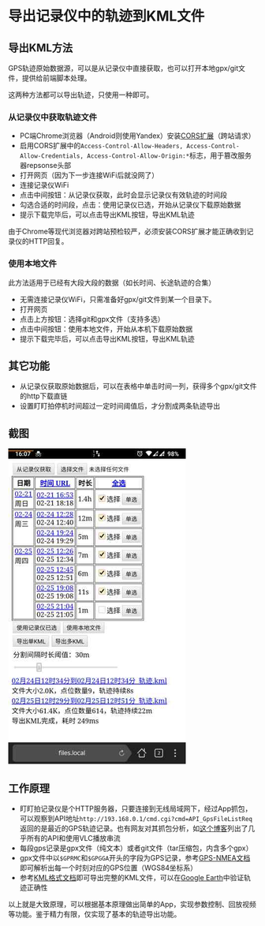 # 导出记录仪中的轨迹到KML文件

## 导出KML方法

GPS轨迹原始数据源，可以是从记录仪中直接获取，也可以打开本地gpx/git文件，提供给前端脚本处理。

这两种方法都可以导出轨迹，只使用一种即可。

### 从记录仪中获取轨迹文件

- PC端Chrome浏览器（Android则使用Yandex）安装[CORS扩展](https://mybrowseraddon.com/access-control-allow-origin.html)（跨站请求）
- 启用CORS扩展中的```Access-Control-Allow-Headers, Access-Control-Allow-Credentials, Access-Control-Allow-Origin:*```标志，用于篡改服务器repsonse头部
- 打开网页（因为下一步连接WiFi后就没网了）
- 连接记录仪WiFi
- 点击中间按钮：从记录仪获取，此时会显示记录仪有效轨迹的时间段
- 勾选合适的时间段，点击：使用记录仪已选，开始从记录仪下载原始数据
- 提示下载完毕后，可以点击导出KML按钮，导出KML轨迹

由于Chrome等现代浏览器对跨站预检较严，必须安装CORS扩展才能正确收到记录仪的HTTP回复。

### 使用本地文件

此方法适用于已经有大段大段的数据（如长时间、长途轨迹的合集）

- 无需连接记录仪WiFi，只需准备好gpx/git文件到某一个目录下。
- 打开网页
- 点击上方按钮：选择git和gpx文件（支持多选）
- 点击中间按钮：使用本地文件，开始从本机下载原始数据
- 提示下载完毕后，可以点击导出KML按钮，导出KML轨迹

## 其它功能

- 从记录仪获取原始数据后，可以在表格中单击时间一列，获得多个gpx/git文件的http下载直链
- 设置盯盯拍停机时间超过一定时间阈值后，才分割成两条轨迹导出

## 截图

![](screenshot.jpg)

## 工作原理

- 盯盯拍记录仪是个HTTP服务器，只要连接到无线局域网下，经过App抓包，可以观察到API地址```http://193.168.0.1/cmd.cgi?cmd=API_GpsFileListReq```返回的是最近的GPS轨迹记录。也有网友对其抓包分析，如[这个博客](https://www.eionix.co.in/2019/10/10/reverse-engineer-ddpai-firmware.html)列出了几乎所有的API和使用VLC播放串流
- 每段gps记录是gpx文件（纯文本）或者git文件（tar压缩包，内含多个gpx）
- gpx文件中以```$GPRMC```和```$GPGGA```开头的字段为GPS记录，参考[GPS-NMEA文档](http://aprs.gids.nl/nmea/)即可解析出每一个时刻对应的GPS位置（WGS84坐标系）
- 参考[KML格式文档](https://developers.google.com/kml/documentation/kmlreference)即可导出完整的KML文件，可以在[Google Earth](https://earth.google.com/web/)中验证轨迹正确性

以上就是大致原理，可以根据基本原理做出简单的App，实现参数控制、回放视频等功能。鉴于精力有限，仅实现了基本的轨迹导出功能。